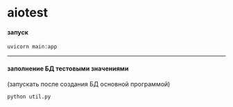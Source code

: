 # aiotest

#### запуск
    
    uvicorn main:app

* * *

#### заполнение БД тестовыми значениями
(запускать после создания БД основной программой)
    
    python util.py

